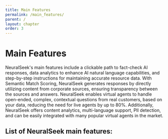 ```yaml
---
title: Main Features
permalink: /main_features/
parent: /
layout: chapter
order: 3
---
```


# Main Features
NeuralSeek's main features include a clickable path to fact-check AI responses, data analytics to enhance AI natural language capabilities, and step-by-step instructions for maintaining accurate resource data. With Semantic Match Scoring, NeuralSeek generates responses by directly utilizing content from corporate sources, ensuring transparency between the sources and answers. NeuralSeek enables virtual agents to handle open-ended, complex, contextual questions from real customers, based on your data, reducing the need for live agents by up to 80%. Additionally, NeuralSeek offers content analytics, multi-language support, PII detection, and can be easily integrated with many popular virtual agents in the market.

## List of NeuralSeek main features:
